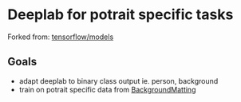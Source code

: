 # Deeplab for potrait specific tasks
Forked from: [tensorflow/models](https://github.com/tensorflow/models)

## Goals
- adapt deeplab to binary class output ie. person, background
- train on potrait specific data from [BackgroundMatting](https://github.com/PeterL1n/BackgroundMattingV2)